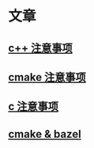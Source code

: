 # 文章

##  [c++ 注意事项](cpp_notes.md)
##  [cmake 注意事项](cmake_notes.md)
##  [c 注意事项](c_notes.md)
## [cmake & bazel](../cmake)